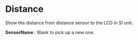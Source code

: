 
<i class="icon-font"></i>Distance
===================
Show the distance from distance sensor to the LCD in SI unit.

**SensorName**
: Blank to pick up a new one.
